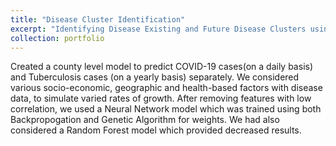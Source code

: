 ```yaml
---
title: "Disease Cluster Identification"
excerpt: "Identifying Disease Existing and Future Disease Clusters using Machine Learning.<br/><img src='/images/tb.png'>"
collection: portfolio
---
```


Created a county level model to predict COVID-19 cases(on a daily basis) and Tuberculosis cases (on a yearly basis) separately. We considered various socio-economic, geographic and health-based factors with disease data, to simulate varied rates of growth. After removing features with low correlation, we used a Neural Network model which was trained using both Backpropogation and Genetic Algorithm for weights. We had also considered a Random Forest model which provided decreased results.
